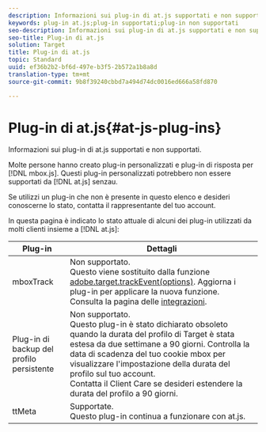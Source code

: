 ```yaml
---
description: Informazioni sui plug-in di at.js supportati e non supportati.
keywords: plug-in at.js;plug-in supportati;plug-in non supportati
seo-description: Informazioni sui plug-in di at.js supportati e non supportati.
seo-title: Plug-in di at.js
solution: Target
title: Plug-in di at.js
topic: Standard
uuid: ef36b2b2-bf6d-497e-b3f5-2b572a1b8a8d
translation-type: tm+mt
source-git-commit: 9b8f39240cbbd7a494d74dc0016ed666a58fd870

---
```



# Plug-in di at.js{#at-js-plug-ins}

Informazioni sui plug-in di at.js supportati e non supportati.

Molte persone hanno creato plug-in personalizzati e plug-in di risposta per [!DNL mbox.js]. Questi plug-in personalizzati potrebbero non essere supportati da [!DNL at.js] senzau.

Se utilizzi un plug-in che non è presente in questo elenco e desideri conoscerne lo stato, contatta il rappresentante del tuo account.

In questa pagina è indicato lo stato attuale di alcuni dei plug-in utilizzati da molti clienti insieme a [!DNL at.js]:

| Plug-in | Dettagli |
|--- |--- |
| mboxTrack | Non supportato.<br>Questo viene sostituito dalla funzione [adobe.target.trackEvent(options)](/help/c-implementing-target/c-implementing-target-for-client-side-web/adobe-target-trackevent.md). Aggiorna i plug-in per applicare la nuova funzione.<br>Consulta la pagina delle [integrazioni](/help/c-implementing-target/c-implementing-target-for-client-side-web/c-how-atjs-works/target-atjs-integrations.md). |
| Plug-in di backup del profilo persistente | Non supportato.<br>Questo plug-in è stato dichiarato obsoleto quando la durata del profilo di Target è stata estesa da due settimane a 90 giorni. Controlla la data di scadenza del tuo cookie mbox per visualizzare l&#39;impostazione della durata del profilo sul tuo account.<br>Contatta il Client Care se desideri estendere la durata del profilo a 90 giorni. |
| ttMeta | Supportate.<br>Questo plug-in continua a funzionare con at.js. |